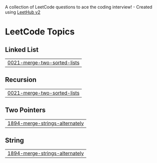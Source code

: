 A collection of LeetCode questions to ace the coding interview! - Created using [LeetHub v2](https://github.com/arunbhardwaj/LeetHub-2.0)
<!---LeetCode Topics Start-->
# LeetCode Topics
## Linked List
|  |
| ------- |
| [0021-merge-two-sorted-lists](https://github.com/ayushjain2163/LeetCode/tree/master/0021-merge-two-sorted-lists) |
## Recursion
|  |
| ------- |
| [0021-merge-two-sorted-lists](https://github.com/ayushjain2163/LeetCode/tree/master/0021-merge-two-sorted-lists) |
## Two Pointers
|  |
| ------- |
| [1894-merge-strings-alternately](https://github.com/ayushjain2163/LeetCode/tree/master/1894-merge-strings-alternately) |
## String
|  |
| ------- |
| [1894-merge-strings-alternately](https://github.com/ayushjain2163/LeetCode/tree/master/1894-merge-strings-alternately) |
<!---LeetCode Topics End-->
